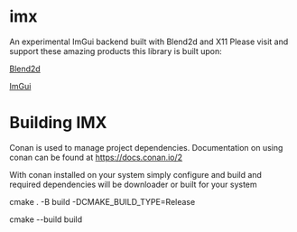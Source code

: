 # imx
An experimental ImGui backend built with Blend2d and X11
Please visit and support these amazing products this library is built upon:

[Blend2d](https://blend2d.com)

[ImGui](https://github.com/ocornut/imgui)

# Building IMX
Conan is used to manage project dependencies. Documentation on using conan can be found at https://docs.conan.io/2

With conan installed on your system simply configure and build and required dependencies will be downloader or built for your system

cmake . -B build -DCMAKE_BUILD_TYPE=Release

cmake --build build

